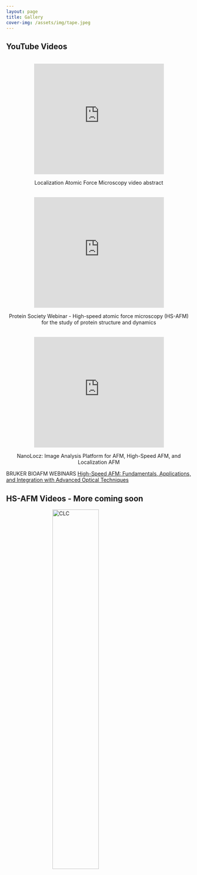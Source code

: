 ```yaml
---
layout: page
title: Gallery
cover-img: /assets/img/tape.jpeg
---
```

## YouTube Videos
<br>
<iframe src="https://www.youtube.com/embed/YhIELjy4fak" frameborder="0" allow="accelerometer; autoplay; clipboard-write; encrypted-media; gyroscope; picture-in-picture" allowfullscreen></iframe>
<p style="text-align: center;">Localization Atomic Force Microscopy video abstract</p>
<br>
<iframe src="https://www.youtube.com/embed/STA5EVkzjk8" frameborder="0" allow="accelerometer; autoplay; clipboard-write; encrypted-media; gyroscope; picture-in-picture" allowfullscreen></iframe>
<p style="text-align: center;">Protein Society Webinar - High-speed atomic force microscopy (HS-AFM) for the study of protein structure and dynamics</p>
<br>
<iframe src="https://www.youtube.com/embed/rZoR4-p72i4?si=5W7rF7HHfNoDqctV" frameborder="0" allow="accelerometer; autoplay; clipboard-write; encrypted-media; gyroscope; picture-in-picture" allowfullscreen></iframe>
<p style="text-align: center;">NanoLocz: Image Analysis Platform for AFM, High-Speed AFM, and Localization AFM</p>

BRUKER BIOAFM WEBINARS [High-Speed AFM: Fundamentals, Applications, and Integration with Advanced Optical Techniques](https://www.bruker.com/en/news-and-events/webinars/2024/high-speed-afm-fundamentals-applications-and-integration-with-advanced-optical-techniques.html)

## HS-AFM Videos - More coming soon
<head>
<meta name="viewport" content="width=device-width, initial-scale=1">
<style>
img {
  display: block;
  margin-left: auto;
  margin-right: auto;
  width: 50%;
}
iframe {
  display: block;
  margin-left: auto;
  margin-right: auto;
  width: 70%;
  height: 300px;
}
</style>
</head>
<img src="/assets/img/CLC.gif" alt="CLC">
<br>


